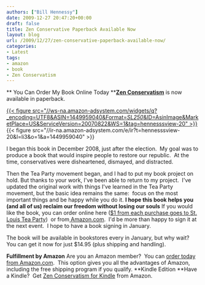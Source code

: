 ```yaml
---
authors: ["Bill Hennessy"]
date: 2009-12-27 20:47:20+00:00
draft: false
title: Zen Conservative Paperback Available Now
layout: blog
url: /2009/12/27/zen-conservative-paperback-available-now/
categories:
- Latest
tags:
- amazon
- book
- Zen Conservatism
---
```


** You Can Order My Book Online Today
****[Zen Conservatism](https://wp.zenconservatism.com)** is now available in paperback.

[{{< figure src="//ws-na.amazon-adsystem.com/widgets/q?_encoding=UTF8&ASIN=1449959040&Format=_SL250_&ID=AsinImage&MarketPlace=US&ServiceVersion=20070822&WS=1&tag=hennesssview-20" >}}
](https://www.amazon.com/Zen-Conservatism-Reclaim-liberty-without/dp/1449959040/ref=as_li_ss_il?ie=UTF8&linkCode=li3&tag=hennesssview-20&linkId=41c86eb5f2b1a20e0fac8a484e153d41){{< figure src="//ir-na.amazon-adsystem.com/e/ir?t=hennesssview-20&l=li3&o=1&a=1449959040" >}}


I began this book in December 2008, just after the election.  My goal was to produce a book that would inspire people to restore our republic.  At the time, conservatives were disheartened, dismayed, and distracted.

Then the Tea Party movement began, and I had to put my book project on hold.
But thanks to your work, I've been able to return to my project.  I've updated the original work with things I've learned in the Tea Party movement, but the basic idea remains the same:  focus on the most important things and be happy while you do it.
**I hope this book helps you (and all of us) reclaim our freedom without losing our souls**
If you would like the book, you can order online here ([$1 from each purchase goes to St. Louis Tea Party](https://www.createspace.com/3417300))  or from[ Amazon.com](https://www.amazon.com/Zen-Conservatism-Reclaim-liberty-without/dp/1449959040/ref=sr_1_2?ie=UTF8&s=books&qid=1261857751&sr=8-2).  I'd be more than happy to sign it at the next event.  I hope to have a book signing in January.

The book will be available in bookstores every in January, but why wait?  You can get it now for just $14.95 (plus shipping and handling).

**Fulfillment by Amazon**
Are you an Amazon member?  You can [order today from Amazon.com](https://www.amazon.com/Zen-Conservatism-Reclaim-liberty-without/dp/1449959040/ref=sr_1_2?ie=UTF8&s=books&qid=1261857751&sr=8-2).  This option gives you all the advantages of Amazon, including the free shipping program if you qualify.
**Kindle Edition
**Have a Kindle?  Get [Zen Conservatism for Kindle](https://www.amazon.com/Zen-Conservatism-ebook/dp/B0030ILXV4/ref=sr_1_1?ie=UTF8&s=books&qid=1261857751&sr=8-1) from Amazon.
